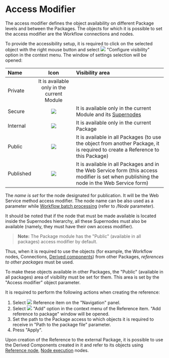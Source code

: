 # Access Modifier

The access modifier defines the object availability on different Package levels and between the Packages. The objects for which it is possible to set the access modifier are the Workflow connections and nodes.

To provide the accessibility setup, it is required to click on the selected object with the right mouse button and select ![](../images/icons/toolbar-controls/access-rights_default.svg) "Configure visibility" option in the context menu. The window of settings selection will be opened:

| Name | Icon | Visibility area |
:----|:----:|:----
| Private | It is available only in the current Module |
| Secure | ![](../images/icons/controls/visibility_private_ex.svg) | It is available only in the current Module and its [Supernodes](../processors/control/submodel.md) |
| Internal | ![](../images/icons/controls/visibility_internal.svg) | It is available only in the current Package |
| Public | ![](../images/icons/controls/visibility_public.svg) | It is available in all Packages (to use the object from another Package, it is required to create a Reference to this Package) |
| Published | ![](../images/icons/controls/visibility_published.svg) | It is available in all Packages and in the Web Service form (this access modifier is set when publishing the node in the Web Service form) |

The *name is set* for the node designated for publication. It will be the  Web Service method access modifier. The node name can be also used as a parameter while [Workflow batch processing](./batchlauncher.md)
(refer to */Node* parameter).

It should be noted that if the node that must be made available is located inside the Supernodes hierarchy, all these Supernodes must also be available (namely, they must have their own access modifier).

> **Note:** The Package module has the "Public" (available in all packages) access modifier by default.

Thus, when it is required to use the objects (for example, the Workflow nodes, Connections, [Derived components](./derived-component.md)) from other Packages, *references to other packages* must be used.

To make these objects available in other Packages, the "Public" (available in all packages) area of visibility must be set for them. This area is set by the "Access modifier" object parameter.

It is required to perform the following actions when creating the reference:

1. Select ![](../images/icons/system_object_18/link_default.svg) Reference item on the "Navigation" panel.
2. Select ![](../images/icons/app/node/ports/add/add_inactive_default.svg) "Add" option in the context menu of the Reference item. "Add reference to package" window will be opened.
3. Set the path to the Package access to which objects it is required to receive in "Path to the package file" parameter.
4. Press "Apply".

Upon creation of the Reference to the external Package, it is possible to use the Derived Components created in it and refer to its objects using [Reference node](../processors/control/unit-link.md), [Node execution](../processors/control/execute-node.md) nodes.

